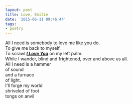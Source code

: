 ```yaml
---
layout: post
title: Love, Emilie
date: '2015-06-11 09:46:44'
tags:
- poetry
---
```


All I need is somebody to love me like you do.  
To give me back to myself.  
To scrawl ***[I Love You](http://www.radiolab.org/story/110206-finding-emilie/)*** on my left palm.  
While I wander, blind and frightened, over and above us all.  
All I need is a hammer  
of sound  
and a furnace  
of light.  
I'll forge my world  
shriveled of foot  
tongs on anvil  
